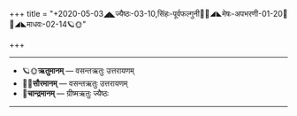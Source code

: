 +++
title = "+2020-05-03◢◣ज्यैष्ठः-03-10,सिंहः-पूर्वफल्गुनी🌛🌌◢◣मेषः-अपभरणी-01-20🌌🌞◢◣माधवः-02-14🪐🌞"

+++
___________________
- 🪐🌞**ऋतुमानम्** — वसन्तऋतुः उत्तरायणम्
- 🌌🌞**सौरमानम्** — वसन्तऋतुः उत्तरायणम्
- 🌛**चान्द्रमानम्** — ग्रीष्मऋतुः ज्यैष्ठः
___________________

